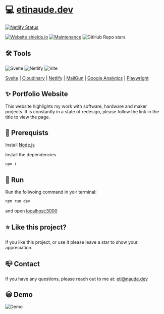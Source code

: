 # 💻 [etinaude.dev](https://etinaude.dev)

[![Netlify Status](https://api.netlify.com/api/v1/badges/9e07637f-e9c5-4e9c-bcbe-73895e1b68d2/deploy-status)](https://app.netlify.com/sites/laughing-goldstine-bce290/deploys)

[![Website shields.io](https://img.shields.io/website-up-down-green-red/http/shields.io.svg?style=flat-square)](http://shields.io/)
[![Maintenance](https://img.shields.io/badge/Maintained%3F-yes-green.svg?style=flat-square&color=blue)](https://GitHub.com/Naereen/StrapDown.js/graphs/commit-activity)
![GitHub Repo stars](https://img.shields.io/github/stars/etinaude/Portfolio?color=orange&style=flat-square)

## 🛠️ Tools

![Svelte](https://img.shields.io/badge/svelte-%23f1413d.svg?style=for-the-badge&logo=svelte&logoColor=white)
![Netlify](https://img.shields.io/badge/netlify-%23000000.svg?style=for-the-badge&logo=netlify&logoColor=#00C7B7)
![Vite](https://img.shields.io/badge/vite-%23646CFF.svg?style=for-the-badge&logo=vite&logoColor=white)

[Svelte](https://svelte.dev/) | [Cloudinary](https://cloudinary.com/) | [Netlify](https://www.netlify.com/) | [MailGun](https://www.mailgun.com/) | [Google Analytics](https://analytics.google.com/) | [Playwright](https://playwright.dev/)

## ✨ Portfolio Website

This website highlights my work with software, hardware and maker projects. It is constantly in a state of redesign, please follow the link in the title to view the page.

## 🧩 Prerequists

Install [Node.js](https://nodejs.org/en/)

Install the dependencies

```zsh
npm i
```

## 🏃 Run

Run the follwoing command in yoir terminal:

```zsh
npm run dev
```

and open [localhost:3000](https://localhost:3000)

## ⭐️ Like this project?

If you like this project, or use it please leave a star to show your appreciation.

## 📪 Contact

If you have any questions, please reach out to me at: [eti@naude.dev](mailto:eti@naude.dev)

## 😀 Demo

![Demo](./static/demo.webp)
